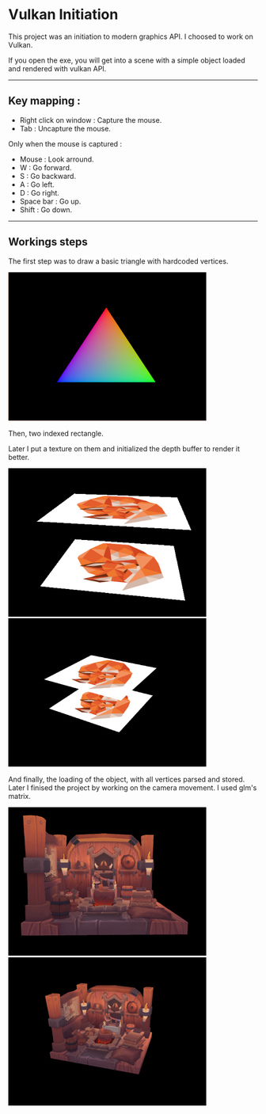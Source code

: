 # Vulkan Initiation

This project was an initiation to modern graphics API.
I choosed to work on Vulkan.

If you open the exe, you will get into a scene with a simple object loaded and
rendered with vulkan API.

---

## Key mapping : 

- Right click on window : Capture the mouse.
- Tab : Uncapture the mouse.


Only when the mouse is captured :

- Mouse : Look arround.
- W : Go forward.
- S : Go backward.
- A : Go left.
- D : Go right.
- Space bar : Go up.
- Shift : Go down.

---

## Workings steps

The first step was to draw a basic triangle with hardcoded vertices.

<img src="Screens/Step1.png" width="400" height="300" />

Then, two indexed rectangle.

Later I put a texture on them and initialized the depth buffer to render it better.

<img src="Screens/Step2.png" width="400" height="300" />
<img src="Screens/Step3.png" width="400" height="300" />

 
And finally, the loading of the object, with all vertices parsed and stored.
Later I finised the project by working on the camera movement. I used glm's matrix.

<img src="Screens/Main2.png" width="400" height="300" />
<img src="Screens/Main.png" width="400" height="300" />

